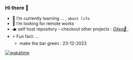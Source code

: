 ### Hi there 👋

- 🌱 I’m currently learning ... , `about life` 
- 🤔 I’m looking for remote works
- 🫖 self host repository - checkout other projects : <a href="https://gitea.ajikamaludin.id" target="_blank"> _Gitea🍵_ </a>.
- ⚡ Fun fact: ...
  - make the bar green : 23-12-2023

[![wakatime](https://wakatime.com/badge/user/f0d6bf01-5c22-4b35-ae48-2744561a2a5f.svg)](https://wakatime.com/@f0d6bf01-5c22-4b35-ae48-2744561a2a5f)

<!--
**ajikamaludin/ajikamaludin** is a ✨ _special_ ✨ repository because its `README.md` (this file) appears on your GitHub profile.

Here are some ideas to get you started:

- 🔭 I’m currently working on ...
- 🌱 I’m currently learning ...
- 👯 I’m looking to collaborate on ...
- 🤔 I’m looking for help with ...
- 💬 Ask me about ...
- 📫 How to reach me: ...
- 😄 Pronouns: ...
- ⚡ Fun fact: ...
test
-->
